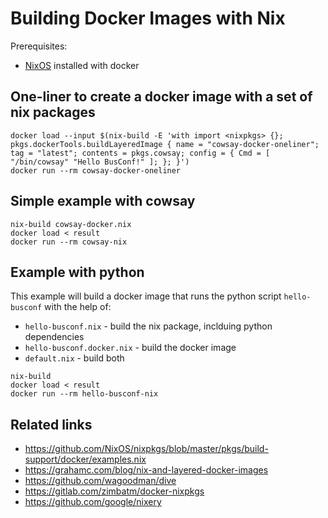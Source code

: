 # Building Docker Images with Nix

Prerequisites:
- [NixOS](https://nixos.org/) installed with docker

## One-liner to create a docker image with a set of nix packages
```
docker load --input $(nix-build -E 'with import <nixpkgs> {}; pkgs.dockerTools.buildLayeredImage { name = "cowsay-docker-oneliner"; tag = "latest"; contents = pkgs.cowsay; config = { Cmd = [ "/bin/cowsay" "Hello BusConf!" ]; }; }')
docker run --rm cowsay-docker-oneliner
```

## Simple example with cowsay
```
nix-build cowsay-docker.nix
docker load < result
docker run --rm cowsay-nix
```

## Example with python
This example will build a docker image that runs the python script `hello-busconf` with the help of:
- `hello-busconf.nix` - build the nix package, inclduing python dependencies
- `hello-busconf.docker.nix` - build the docker image
- `default.nix` - build both
```
nix-build
docker load < result
docker run --rm hello-busconf-nix
```

## Related links
- https://github.com/NixOS/nixpkgs/blob/master/pkgs/build-support/docker/examples.nix
- https://grahamc.com/blog/nix-and-layered-docker-images
- https://github.com/wagoodman/dive
- https://gitlab.com/zimbatm/docker-nixpkgs
- https://github.com/google/nixery
